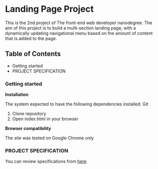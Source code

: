 # Landing Page Project

This is the 2nd project of The front-end web developer nanodegree.
The aim of this project is to build a multi-section landing page, with a dynamically updating navigational menu based on the amount of content that is added to the page.

## Table of Contents

* Getting started
* PROJECT SPECIFICATION



### Getting started

**Installation**

The system expected to have the following dependencies installed: Git

1. Clone repository
2. Open index.html in your browser

**Browser compatibility**

The site was tested on Google Chrome only

### PROJECT SPECIFICATION

You can review specifications from [here](https://review.udacity.com/#!/rubrics/2658/view)
